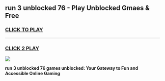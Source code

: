 
## run 3 unblocked 76 - Play Unblocked Gmaes & Free
<h3>
<a href="https://news.freeplayer.one?title=run_3_unblocked_76&ref=16F">CLICK TO PLAY</a></h3>
<hr>

<h3>
<a href="https://news.freeplayer.one?title=run_3_unblocked_76&ref=16F">CLICK 2 PLAY</a>
  
</h3>

<a href="https://news.freeplayer.one?title=run_3_unblocked_76&ref=16F/"><img src="https://clearcache.store/games.png"></a>


**run 3 unblocked 76 games unblocked: Your Gateway to Fun and Accessible Online Gaming**
